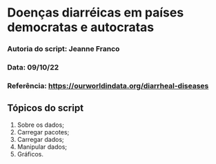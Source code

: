 # Doenças diarréicas em países democratas e autocratas

### Autoria do script: Jeanne Franco
### Data: 09/10/22
### Referência: https://ourworldindata.org/diarrheal-diseases

## Tópicos do script

1. Sobre os dados;
2. Carregar pacotes;
3. Carregar dados;
4. Manipular dados;
5. Gráficos.
